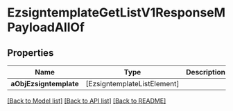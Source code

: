 # EzsigntemplateGetListV1ResponseMPayloadAllOf

## Properties
Name | Type | Description | Notes
------------ | ------------- | ------------- | -------------
**aObjEzsigntemplate** | [EzsigntemplateListElement] |  | 

[[Back to Model list]](../README.md#documentation-for-models) [[Back to API list]](../README.md#documentation-for-api-endpoints) [[Back to README]](../README.md)


